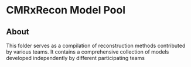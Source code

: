 # CMRxRecon Model Pool

## About
This folder serves as a compilation of reconstruction methods contributed by various teams. 
It contains a comprehensive collection of models developed independently by different participating teams